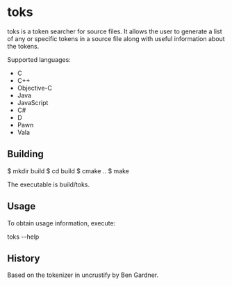 toks
====

toks is a token searcher for source files. It allows the user to 
generate a list of any or specific tokens in a source file along 
with useful information about the tokens.

Supported languages:
 * C
 * C++
 * Objective-C
 * Java
 * JavaScript
 * C#
 * D
 * Pawn
 * Vala


Building
--------

 $ mkdir build
 $ cd build
 $ cmake ..
 $ make

The executable is build/toks.


Usage
-----

To obtain usage information, execute:

toks --help


History
-------

Based on the tokenizer in uncrustify by Ben Gardner.

